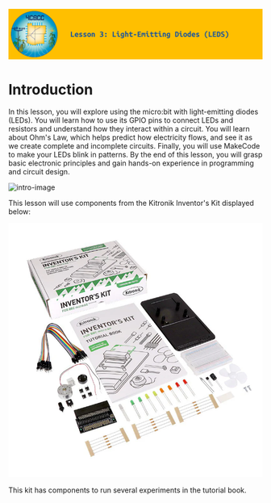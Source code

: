 ![header-lesson-03](assets/header-lesson-03.png)

# Introduction

In this lesson, you will explore using the micro:bit with light-emitting diodes (LEDs). You will learn how to use its GPIO pins to connect LEDs and resistors and understand how they interact within a circuit. You will learn about Ohm's Law, which helps predict how electricity flows, and see it as we create complete and incomplete circuits. Finally, you will use MakeCode to make your LEDs blink in patterns. By the end of this lesson, you will grasp basic electronic principles and gain hands-on experience in programming and circuit design.

![intro-image](assets/intro-image.png)

This lesson will use components from the Kitronik Inventor's Kit displayed below:

![kitronik-inventers-kit](assets/kitronik-inventers-kit.png)

This kit has components to run several experiments in the tutorial book.
